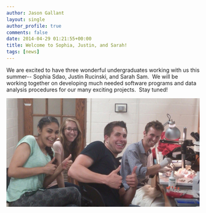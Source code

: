 ```yaml
---
author: Jason Gallant
layout: single
author_profile: true
comments: false
date: 2014-04-29 01:21:55+00:00
title: Welcome to Sophia, Justin, and Sarah!
tags: [news]
---
```


We are excited to have three wonderful undergraduates working with us this summer-- Sophia Sdao, Justin Rucinski, and Sarah Sam.  We will be working together on developing much needed software programs and data analysis procedures for our many exciting projects.  Stay tuned!  

[![20140611-190628-68788581.jpg](/images/20140611-190628-68788581.jpg)](/images/20140611-190628-68788581.jpg)
